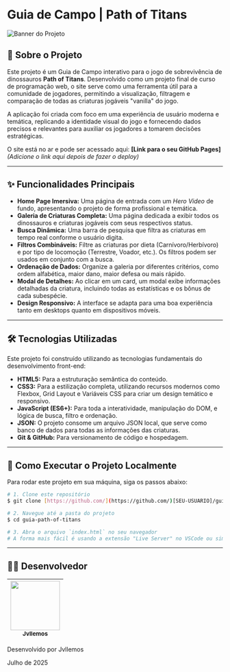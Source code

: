 # Guia de Campo | Path of Titans

![Banner do Projeto](https://dinosaur-web-space.sfo2.cdn.digitaloceanspaces.com/BlogImages/SwimAirPhoto.jpg)

## 📖 Sobre o Projeto

Este projeto é um Guia de Campo interativo para o jogo de sobrevivência de dinossauros **Path of Titans**. Desenvolvido como um projeto final de curso de programação web, o site serve como uma ferramenta útil para a comunidade de jogadores, permitindo a visualização, filtragem e comparação de todas as criaturas jogáveis "vanilla" do jogo.

A aplicação foi criada com foco em uma experiência de usuário moderna e temática, replicando a identidade visual do jogo e fornecendo dados precisos e relevantes para auxiliar os jogadores a tomarem decisões estratégicas.

O site está no ar e pode ser acessado aqui: **[Link para o seu GitHub Pages]** *(Adicione o link aqui depois de fazer o deploy)*

---

## ✨ Funcionalidades Principais

* **Home Page Imersiva:** Uma página de entrada com um *Hero Video* de fundo, apresentando o projeto de forma profissional e temática.
* **Galeria de Criaturas Completa:** Uma página dedicada a exibir todos os dinossauros e criaturas jogáveis com seus respectivos status.
* **Busca Dinâmica:** Uma barra de pesquisa que filtra as criaturas em tempo real conforme o usuário digita.
* **Filtros Combináveis:** Filtre as criaturas por dieta (Carnívoro/Herbívoro) e por tipo de locomoção (Terrestre, Voador, etc.). Os filtros podem ser usados em conjunto com a busca.
* **Ordenação de Dados:** Organize a galeria por diferentes critérios, como ordem alfabética, maior dano, maior defesa ou mais rápido.
* **Modal de Detalhes:** Ao clicar em um card, um modal exibe informações detalhadas da criatura, incluindo todas as estatísticas e os bônus de cada subespécie.
* **Design Responsivo:** A interface se adapta para uma boa experiência tanto em desktops quanto em dispositivos móveis.

---

## 🛠️ Tecnologias Utilizadas

Este projeto foi construído utilizando as tecnologias fundamentais do desenvolvimento front-end:

* **HTML5:** Para a estruturação semântica do conteúdo.
* **CSS3:** Para a estilização completa, utilizando recursos modernos como Flexbox, Grid Layout e Variáveis CSS para criar um design temático e responsivo.
* **JavaScript (ES6+):** Para toda a interatividade, manipulação do DOM, e lógica de busca, filtro e ordenação.
* **JSON:** O projeto consome um arquivo JSON local, que serve como banco de dados para todas as informações das criaturas.
* **Git & GitHub:** Para versionamento de código e hospedagem.

---

## 🚀 Como Executar o Projeto Localmente

Para rodar este projeto em sua máquina, siga os passos abaixo:

```bash
# 1. Clone este repositório
$ git clone [https://github.com/](https://github.com/)[SEU-USUARIO]/guia-path-of-titans.git

# 2. Navegue até a pasta do projeto
$ cd guia-path-of-titans

# 3. Abra o arquivo `index.html` no seu navegador
# A forma mais fácil é usando a extensão "Live Server" no VSCode ou simplesmente arrastando o arquivo para o navegador.
```

---

## 👨‍💻 Desenvolvedor

| [<img src="https://avatars.githubusercontent.com/[SEU-USUARIO]" width=115><br><sub>Jvllemos</sub>](https://github.com/[SEU-USUARIO]) |
| :---: |

<p>Desenvolvido por Jvllemos</p>
<p>Julho de 2025</p>
